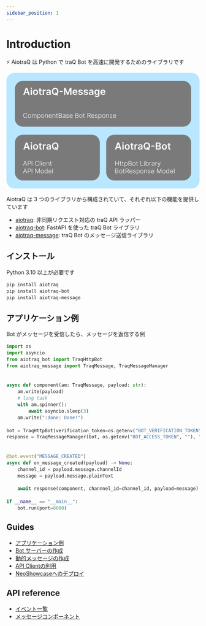 ```yaml
---
sidebar_position: 1
---
```


# Introduction

⚡️ AiotraQ は Python で traQ Bot を高速に開発するためのライブラリです

![overview](overview.svg)

AiotraQ は 3 つのライブラリから構成されていて、それぞれ以下の機能を提供しています

- [aiotraq](https://github.com/toshi-pono/aiotraq/tree/main/libs/aiotraq): 非同期リクエスト対応の traQ API ラッパー
- [aiotraq-bot](https://github.com/toshi-pono/aiotraq/tree/main/libs/bot): FastAPI を使った traQ Bot ライブラリ
- [aiotraq-message](https://github.com/toshi-pono/aiotraq/tree/main/libs/message): traQ Bot のメッセージ送信ライブラリ

## インストール

Python 3.10 以上が必要です

```bash
pip install aiotraq
pip install aiotraq-bot
pip install aiotraq-message
```

## アプリケーション例

Bot がメッセージを受信したら、メッセージを返信する例

```python
import os
import asyncio
from aiotraq_bot import TraqHttpBot
from aiotraq_message import TraqMessage, TraqMessageManager


async def component(am: TraqMessage, payload: str):
    am.write(payload)
    # long task
    with am.spinner():
        await asyncio.sleep(3)
    am.write(":done: Done!")

bot = TraqHttpBot(verification_token=os.getenv("BOT_VERIFICATION_TOKEN"))
response = TraqMessageManager(bot, os.getenv("BOT_ACCESS_TOKEN", ""), "https://q.trap.jp/api/v3", "https://q.trap.jp")


@bot.event("MESSAGE_CREATED")
async def on_message_created(payload) -> None:
    channel_id = payload.message.channelId
    message = payload.message.plainText

    await response(component, channnel_id=channel_id, payload=message)

if __name__ == "__main__":
    bot.run(port=8080)
```

## Guides

- [アプリケーション例](/docs/guides/app-example)
- [Bot サーバーの作成](/docs/guides/bot-guide)
- [動的メッセージの作成](/docs/guides/message-guide)
- [API Clientの利用](/docs/guides/api-guide)
- [NeoShowcaseへのデプロイ](/docs/guides/ns-deploy)

## API reference

- [イベント一覧](/docs/api/bot-event/)
- [メッセージコンポーネント](/docs/api/components/overview)

